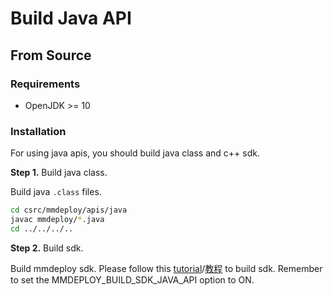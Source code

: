 # Build Java API

## From Source

### Requirements

- OpenJDK >= 10

### Installation

For using java apis, you should build java class and c++ sdk.

**Step 1.** Build java class.

Build java `.class` files.

```bash
cd csrc/mmdeploy/apis/java
javac mmdeploy/*.java
cd ../../../..
```

**Step 2.** Build sdk.

Build mmdeploy sdk. Please follow this [tutorial](../../../../docs/en/01-how-to-build/linux-x86_64.md)/[教程](../../../../docs/zh_cn/01-how-to-build/linux-x86_64.md) to build sdk. Remember to set the MMDEPLOY_BUILD_SDK_JAVA_API option to ON.
